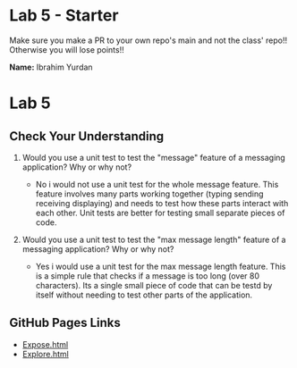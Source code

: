 # Lab 5 - Starter
Make sure you make a PR to your own repo's main and not the class' repo!! Otherwise you will lose points!!

**Name:** Ibrahim Yurdan  

# Lab 5

## Check Your Understanding

1. Would you use a unit test to test the "message" feature of a messaging application? Why or why not?
   - No i would not use a unit test for the whole message feature. This feature involves many parts working together (typing sending receiving displaying) and needs to test how these parts interact with each other. Unit tests are better for testing small separate pieces of code.

2. Would you use a unit test to test the "max message length" feature of a messaging application? Why or why not?
   - Yes i would use a unit test for the max message length feature. This is a simple rule that checks if a message is too long (over 80 characters). Its a single small piece of code that can be testd by itself without needing to test other parts of the application.

## GitHub Pages Links

- [Expose.html](https://ibrahimyurdan.github.io/Lab5_Starter/expose.html)
- [Explore.html](https://ibrahimyurdan.github.io/Lab5_Starter/explore.html)
